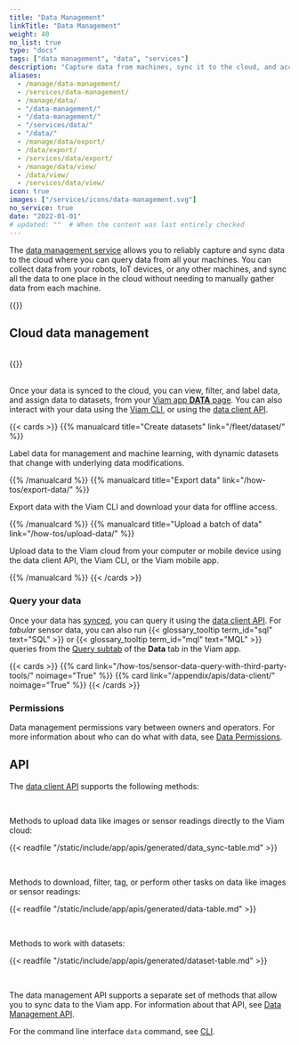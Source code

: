 ```yaml
---
title: "Data Management"
linkTitle: "Data Management"
weight: 40
no_list: true
type: "docs"
tags: ["data management", "data", "services"]
description: "Capture data from machines, sync it to the cloud, and access it and train image classification and object detection models on the data."
aliases:
  - /manage/data-management/
  - /services/data-management/
  - /manage/data/
  - "/data-management/"
  - "/data-management/"
  - "/services/data/"
  - "/data/"
  - /manage/data/export/
  - /data/export/
  - /services/data/export/
  - /manage/data/view/
  - /data/view/
  - /services/data/view/
icon: true
images: ["/services/icons/data-management.svg"]
no_service: true
date: "2022-01-01"
# updated: ""  # When the content was last entirely checked
---
```


The [data management service](/services/data/) allows you to reliably capture and sync data to the cloud where you can query data from all your machines.
You can collect data from your robots, IoT devices, or any other machines, and sync all the data to one place in the cloud without needing to manually gather data from each machine.

{{<youtube embed_url="https://www.youtube-nocookie.com/embed/J0NNiQD0ocQ">}}

## Cloud data management

<br>
{{<imgproc src="/architecture/data-flow.svg" resize="x1100" declaredimensions=true alt="Data flowing from local disk to cloud to the Viam app, SDKs, and MQL and SQL queries." class="imgzoom">}}
<br><br>

Once your data is synced to the cloud, you can view, filter, and label data, and assign data to datasets, from your [Viam app **DATA** page](https://app.viam.com/data/view).
You can also interact with your data using the [Viam CLI](/cli/#data), or using the [data client API](/appendix/apis/data-client/).

<!-- markdownlint-disable-file MD034 -->

{{< cards >}}
{{% manualcard title="Create datasets" link="/fleet/dataset/" %}}

Label data for management and machine learning, with dynamic datasets that change with underlying data modifications.

{{% /manualcard %}}
{{% manualcard title="Export data" link="/how-tos/export-data/" %}}

Export data with the Viam CLI and download your data for offline access.

{{% /manualcard %}}
{{% manualcard title="Upload a batch of data" link="/how-tos/upload-data/" %}}

Upload data to the Viam cloud from your computer or mobile device using the data client API, the Viam CLI, or the Viam mobile app.

{{% /manualcard %}}
{{< /cards >}}

### Query your data

Once your data has [synced](/services/data/), you can query it using the [data client API](/appendix/apis/data-client/).
For _tabular_ sensor data, you can also run {{< glossary_tooltip term_id="sql" text="SQL" >}} or {{< glossary_tooltip term_id="mql" text="MQL" >}} queries from the [Query subtab](https://app.viam.com/data/query) of the **Data** tab in the Viam app.

{{< cards >}}
{{% card link="/how-tos/sensor-data-query-with-third-party-tools/" noimage="True" %}}
{{% card link="/appendix/apis/data-client/" noimage="True" %}}
{{< /cards >}}

### Permissions

Data management permissions vary between owners and operators.
For more information about who can do what with data, see [Data Permissions](/cloud/rbac/#data-and-machine-learning).

## API

The [data client API](/appendix/apis/data-client/) supports the following methods:

<br>

Methods to upload data like images or sensor readings directly to the Viam cloud:

{{< readfile "/static/include/app/apis/generated/data_sync-table.md" >}}

<br>

Methods to download, filter, tag, or perform other tasks on data like images or sensor readings:

{{< readfile "/static/include/app/apis/generated/data-table.md" >}}

<br>

Methods to work with datasets:

{{< readfile "/static/include/app/apis/generated/dataset-table.md" >}}

<br>

The data management API supports a separate set of methods that allow you to sync data to the Viam app.
For information about that API, see [Data Management API](/appendix/apis/services/data/).

For the command line interface `data` command, see [CLI](/cli/#data).
